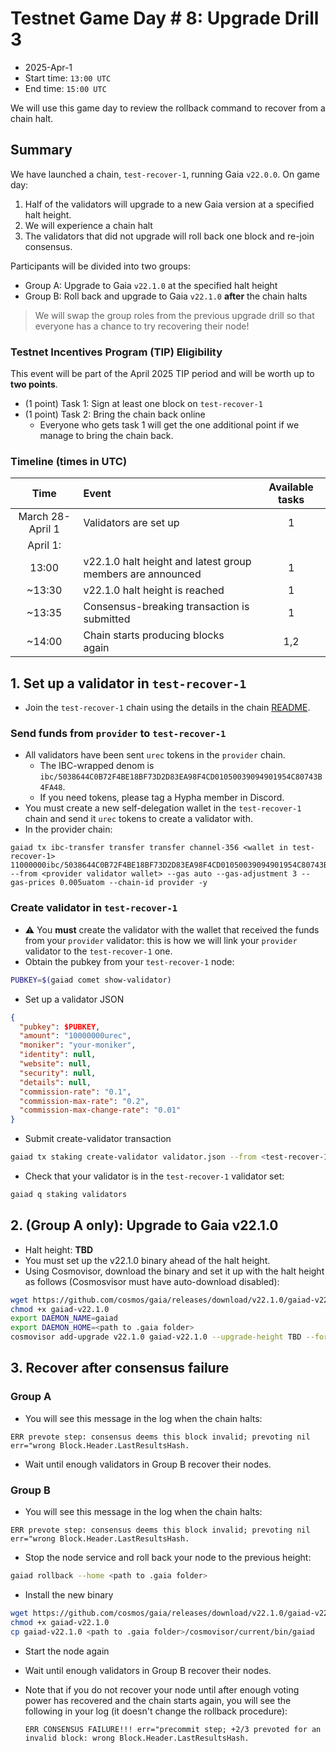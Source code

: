 # Testnet Game Day # 8: Upgrade Drill 3

* 2025-Apr-1
* Start time: `13:00 UTC`
* End time: `15:00 UTC`

We will use this game day to review the rollback command to recover from a chain halt.

## Summary

We have launched a chain, `test-recover-1`, running Gaia `v22.0.0`. On game day:
1. Half of the validators will upgrade to a new Gaia version at a specified halt height.
2. We will experience a chain halt
3. The validators that did not upgrade will roll back one block and re-join consensus.

Participants will be divided into two groups:
* Group A: Upgrade to Gaia `v22.1.0` at the specified halt height
* Group B: Roll back and upgrade to Gaia `v22.1.0` **after** the chain halts

> We will swap the group roles from the previous upgrade drill so that everyone has a chance to try recovering their node!

### Testnet Incentives Program (TIP) Eligibility

This event will be part of the April 2025 TIP period and will be worth up to **two points**.
* (1 point) Task 1: Sign at least one block on `test-recover-1`
* (1 point) Task 2: Bring the chain back online
  * Everyone who gets task 1 will get the one additional point if we manage to bring the chain back.


### Timeline (times in UTC)

|       Time       | Event                                                      | Available tasks |
| :--------------: | :--------------------------------------------------------- | :-------------: |
| March 28-April 1 | Validators are set up                                      |        1        |
|     April 1:     |                                                            |                 |
|      13:00       | v22.1.0 halt height and latest group members are announced |        1        |
|      ~13:30      | v22.1.0 halt height is reached                             |        1        |
|      ~13:35      | Consensus-breaking transaction is submitted                |        1        |
|      ~14:00      | Chain starts producing blocks again                        |       1,2       |

## 1. Set up a validator in `test-recover-1`

* Join the `test-recover-1` chain using the details in the chain [README](/interchain-security/test-recover-1/README.md).

### Send funds from `provider` to `test-recover-1`

* All validators have been sent `urec` tokens in the `provider` chain.
  * The IBC-wrapped denom is `ibc/5038644C0B72F4BE18BF73D2D83EA98F4CD01050039094901954C80743B4FA48`.
  * If you need tokens, please tag a Hypha member in Discord.
* You must create a new self-delegation wallet in the `test-recover-1` chain and send it `urec` tokens to create a validator with.
* In the provider chain:
```
gaiad tx ibc-transfer transfer transfer channel-356 <wallet in test-recover-1> 11000000ibc/5038644C0B72F4BE18BF73D2D83EA98F4CD01050039094901954C80743B4FA48 --from <provider validator wallet> --gas auto --gas-adjustment 3 --gas-prices 0.005uatom --chain-id provider -y
```

### Create validator in `test-recover-1`

* ⚠️ You **must** create the validator with the wallet that received the funds from your  `provider` validator: this is how we will link your `provider` validator to the `test-recover-1` one.
* Obtain the pubkey from your `test-recover-1` node:
```bash
PUBKEY=$(gaiad comet show-validator)
```
* Set up a validator JSON
```json
{
  "pubkey": $PUBKEY,
  "amount": "10000000urec",
  "moniker": "your-moniker",
  "identity": null,
  "website": null,
  "security": null,
  "details": null,
  "commission-rate": "0.1",
  "commission-max-rate": "0.2",
  "commission-max-change-rate": "0.01"
}
```
* Submit create-validator transaction
```bash
gaiad tx staking create-validator validator.json --from <test-recover-1 chain validator> --gas auto --gas-adjustment 3 --gas-prices 0.005urec --chain-id test-recover-1 -y
```

* Check that your validator is in the `test-recover-1` validator set:
```bash
gaiad q staking validators
```

## 2. (Group A only): Upgrade to Gaia v22.1.0
* Halt height: **TBD**
* You must set up the v22.1.0 binary ahead of the halt height.
* Using Cosmovisor, download the binary and set it up with the halt height as follows (Cosmosvisor must have auto-download disabled):
```bash
wget https://github.com/cosmos/gaia/releases/download/v22.1.0/gaiad-v22.1.0-linux-amd64 -O gaiad-v22.1.0
chmod +x gaiad-v22.1.0
export DAEMON_NAME=gaiad
export DAEMON_HOME=<path to .gaia folder>
cosmovisor add-upgrade v22.1.0 gaiad-v22.1.0 --upgrade-height TBD --force
```

## 3. Recover after consensus failure

### Group A

* You will see this message in the log when the chain halts:
```
ERR prevote step: consensus deems this block invalid; prevoting nil err="wrong Block.Header.LastResultsHash.
```
* Wait until enough validators in Group B recover their nodes.

### Group B

* You will see this message in the log when the chain halts:
```
ERR prevote step: consensus deems this block invalid; prevoting nil err="wrong Block.Header.LastResultsHash.
```
* Stop the node service and roll back your node to the previous height:
```bash
gaiad rollback --home <path to .gaia folder>
```
* Install the new binary
```bash
wget https://github.com/cosmos/gaia/releases/download/v22.1.0/gaiad-v22.1.0-linux-amd64 -O gaiad-v22.1.0
chmod +x gaiad-v22.1.0
cp gaiad-v22.1.0 <path to .gaia folder>/cosmovisor/current/bin/gaiad
```
* Start the node again
* Wait until enough validators in Group B recover their nodes.

* Note that if you do not recover your node until after enough voting power has recovered and the chain starts again, you will see the following in your log (it doesn't change the rollback procedure):
   ```
   ERR CONSENSUS FAILURE!!! err="precommit step; +2/3 prevoted for an invalid block: wrong Block.Header.LastResultsHash.
   ```

